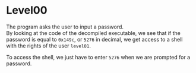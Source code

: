 # Level00

The program asks the user to input a password.  
By looking at the code of the decompiled executable, we see that if the password is equal to `0x149c`, or `5276` in decimal, we get access to a shell with the rights of the user `level01`.

To access the shell, we just have to enter `5276` when we are prompted for a password.